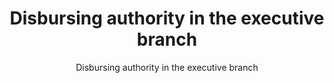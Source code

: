 ---
layout: resources-landing
title: "Disbursing authority in the executive branch"
subtitle: "Disbursing authority in the executive branch"
external_link: https://uscode.house.gov/view.xhtml?req=granuleid:USC-prelim-title31-section3321&num=0&edition=prelim
filters: legislation congress 2022 cfoc
fiscal_year: 2022
---